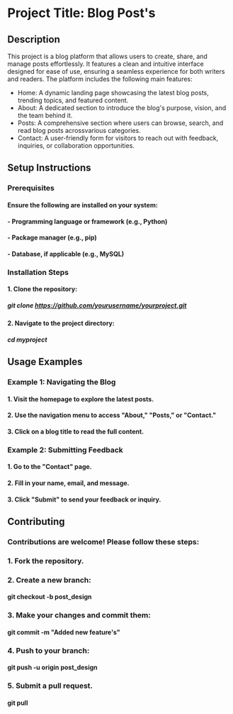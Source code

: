 # Project Title: Blog Post's

## Description
This project is a blog platform that allows users to create, share, and manage posts effortlessly. It features a clean and intuitive interface designed for ease of use, ensuring a seamless experience for both writers and readers. The platform includes the following main features:

- Home: A dynamic landing page showcasing the latest blog posts, trending topics, and featured content.
- About: A dedicated section to introduce the blog's purpose, vision, and the team behind it.
- Posts: A comprehensive section where users can browse, search, and read blog posts acrossvarious categories.
- Contact: A user-friendly form for visitors to reach out with feedback, inquiries, or collaboration opportunities.


## Setup Instructions

### Prerequisites
####    Ensure the following are installed on your system:
####    - Programming language or framework (e.g., Python)
####    - Package manager (e.g., pip)
####    - Database, if applicable (e.g., MySQL)

### Installation Steps
#### 1. Clone the repository:
#####    git clone https://github.com/yourusername/yourproject.git
   
#### 2. Navigate to the project directory:
 
#####    cd myproject


## Usage Examples

### Example 1: Navigating the Blog
#### 1. Visit the homepage to explore the latest posts.
#### 2. Use the navigation menu to access "About," "Posts," or "Contact."
#### 3. Click on a blog title to read the full content.

### Example 2: Submitting Feedback
####    1. Go to the "Contact" page.
####    2. Fill in your name, email, and message.
####    3. Click "Submit" to send your feedback or inquiry.

## Contributing

### Contributions are welcome! Please follow these steps:
### 1. Fork the repository.

### 2. Create a new branch:
####   git checkout -b post_design

### 3. Make your changes and commit them:
####   git commit -m "Added new feature's"

### 4. Push to your branch:
####   git push -u origin post_design
 
### 5. Submit a pull request.
####   git pull 

